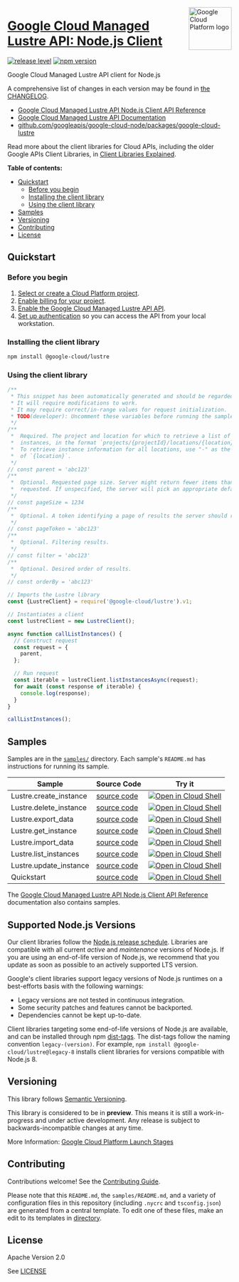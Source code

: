 [//]: # "This README.md file is auto-generated, all changes to this file will be lost."
[//]: # "To regenerate it, use `python -m synthtool`."
<img src="https://avatars2.githubusercontent.com/u/2810941?v=3&s=96" alt="Google Cloud Platform logo" title="Google Cloud Platform" align="right" height="96" width="96"/>

# [Google Cloud Managed Lustre API: Node.js Client](https://github.com/googleapis/google-cloud-node/tree/main/packages/google-cloud-lustre)

[![release level](https://img.shields.io/badge/release%20level-preview-yellow.svg?style=flat)](https://cloud.google.com/terms/launch-stages)
[![npm version](https://img.shields.io/npm/v/@google-cloud/lustre.svg)](https://www.npmjs.org/package/@google-cloud/lustre)




Google Cloud Managed Lustre API client for Node.js


A comprehensive list of changes in each version may be found in
[the CHANGELOG](https://github.com/googleapis/google-cloud-node/tree/main/packages/google-cloud-lustre/CHANGELOG.md).

* [Google Cloud Managed Lustre API Node.js Client API Reference][client-docs]
* [Google Cloud Managed Lustre API Documentation][product-docs]
* [github.com/googleapis/google-cloud-node/packages/google-cloud-lustre](https://github.com/googleapis/google-cloud-node/tree/main/packages/google-cloud-lustre)

Read more about the client libraries for Cloud APIs, including the older
Google APIs Client Libraries, in [Client Libraries Explained][explained].

[explained]: https://cloud.google.com/apis/docs/client-libraries-explained

**Table of contents:**


* [Quickstart](#quickstart)
  * [Before you begin](#before-you-begin)
  * [Installing the client library](#installing-the-client-library)
  * [Using the client library](#using-the-client-library)
* [Samples](#samples)
* [Versioning](#versioning)
* [Contributing](#contributing)
* [License](#license)

## Quickstart

### Before you begin

1.  [Select or create a Cloud Platform project][projects].
1.  [Enable billing for your project][billing].
1.  [Enable the Google Cloud Managed Lustre API API][enable_api].
1.  [Set up authentication][auth] so you can access the
    API from your local workstation.

### Installing the client library

```bash
npm install @google-cloud/lustre
```


### Using the client library

```javascript
/**
 * This snippet has been automatically generated and should be regarded as a code template only.
 * It will require modifications to work.
 * It may require correct/in-range values for request initialization.
 * TODO(developer): Uncomment these variables before running the sample.
 */
/**
 *  Required. The project and location for which to retrieve a list of
 *  instances, in the format `projects/{projectId}/locations/{location}`.
 *  To retrieve instance information for all locations, use "-" as the value
 *  of `{location}`.
 */
// const parent = 'abc123'
/**
 *  Optional. Requested page size. Server might return fewer items than
 *  requested. If unspecified, the server will pick an appropriate default.
 */
// const pageSize = 1234
/**
 *  Optional. A token identifying a page of results the server should return.
 */
// const pageToken = 'abc123'
/**
 *  Optional. Filtering results.
 */
// const filter = 'abc123'
/**
 *  Optional. Desired order of results.
 */
// const orderBy = 'abc123'

// Imports the Lustre library
const {LustreClient} = require('@google-cloud/lustre').v1;

// Instantiates a client
const lustreClient = new LustreClient();

async function callListInstances() {
  // Construct request
  const request = {
    parent,
  };

  // Run request
  const iterable = lustreClient.listInstancesAsync(request);
  for await (const response of iterable) {
    console.log(response);
  }
}

callListInstances();

```



## Samples

Samples are in the [`samples/`](https://github.com/googleapis/google-cloud-node/tree/main/packages/google-cloud-lustre/samples) directory. Each sample's `README.md` has instructions for running its sample.

| Sample                      | Source Code                       | Try it |
| --------------------------- | --------------------------------- | ------ |
| Lustre.create_instance | [source code](https://github.com/googleapis/google-cloud-node/blob/main/packages/google-cloud-lustre/samples/generated/v1/lustre.create_instance.js) | [![Open in Cloud Shell][shell_img]](https://console.cloud.google.com/cloudshell/open?git_repo=https://github.com/googleapis/google-cloud-node&page=editor&open_in_editor=packages/google-cloud-lustre/samples/generated/v1/lustre.create_instance.js,packages/google-cloud-lustre/samples/README.md) |
| Lustre.delete_instance | [source code](https://github.com/googleapis/google-cloud-node/blob/main/packages/google-cloud-lustre/samples/generated/v1/lustre.delete_instance.js) | [![Open in Cloud Shell][shell_img]](https://console.cloud.google.com/cloudshell/open?git_repo=https://github.com/googleapis/google-cloud-node&page=editor&open_in_editor=packages/google-cloud-lustre/samples/generated/v1/lustre.delete_instance.js,packages/google-cloud-lustre/samples/README.md) |
| Lustre.export_data | [source code](https://github.com/googleapis/google-cloud-node/blob/main/packages/google-cloud-lustre/samples/generated/v1/lustre.export_data.js) | [![Open in Cloud Shell][shell_img]](https://console.cloud.google.com/cloudshell/open?git_repo=https://github.com/googleapis/google-cloud-node&page=editor&open_in_editor=packages/google-cloud-lustre/samples/generated/v1/lustre.export_data.js,packages/google-cloud-lustre/samples/README.md) |
| Lustre.get_instance | [source code](https://github.com/googleapis/google-cloud-node/blob/main/packages/google-cloud-lustre/samples/generated/v1/lustre.get_instance.js) | [![Open in Cloud Shell][shell_img]](https://console.cloud.google.com/cloudshell/open?git_repo=https://github.com/googleapis/google-cloud-node&page=editor&open_in_editor=packages/google-cloud-lustre/samples/generated/v1/lustre.get_instance.js,packages/google-cloud-lustre/samples/README.md) |
| Lustre.import_data | [source code](https://github.com/googleapis/google-cloud-node/blob/main/packages/google-cloud-lustre/samples/generated/v1/lustre.import_data.js) | [![Open in Cloud Shell][shell_img]](https://console.cloud.google.com/cloudshell/open?git_repo=https://github.com/googleapis/google-cloud-node&page=editor&open_in_editor=packages/google-cloud-lustre/samples/generated/v1/lustre.import_data.js,packages/google-cloud-lustre/samples/README.md) |
| Lustre.list_instances | [source code](https://github.com/googleapis/google-cloud-node/blob/main/packages/google-cloud-lustre/samples/generated/v1/lustre.list_instances.js) | [![Open in Cloud Shell][shell_img]](https://console.cloud.google.com/cloudshell/open?git_repo=https://github.com/googleapis/google-cloud-node&page=editor&open_in_editor=packages/google-cloud-lustre/samples/generated/v1/lustre.list_instances.js,packages/google-cloud-lustre/samples/README.md) |
| Lustre.update_instance | [source code](https://github.com/googleapis/google-cloud-node/blob/main/packages/google-cloud-lustre/samples/generated/v1/lustre.update_instance.js) | [![Open in Cloud Shell][shell_img]](https://console.cloud.google.com/cloudshell/open?git_repo=https://github.com/googleapis/google-cloud-node&page=editor&open_in_editor=packages/google-cloud-lustre/samples/generated/v1/lustre.update_instance.js,packages/google-cloud-lustre/samples/README.md) |
| Quickstart | [source code](https://github.com/googleapis/google-cloud-node/blob/main/packages/google-cloud-lustre/samples/quickstart.js) | [![Open in Cloud Shell][shell_img]](https://console.cloud.google.com/cloudshell/open?git_repo=https://github.com/googleapis/google-cloud-node&page=editor&open_in_editor=packages/google-cloud-lustre/samples/quickstart.js,packages/google-cloud-lustre/samples/README.md) |



The [Google Cloud Managed Lustre API Node.js Client API Reference][client-docs] documentation
also contains samples.

## Supported Node.js Versions

Our client libraries follow the [Node.js release schedule](https://github.com/nodejs/release#release-schedule).
Libraries are compatible with all current _active_ and _maintenance_ versions of
Node.js.
If you are using an end-of-life version of Node.js, we recommend that you update
as soon as possible to an actively supported LTS version.

Google's client libraries support legacy versions of Node.js runtimes on a
best-efforts basis with the following warnings:

* Legacy versions are not tested in continuous integration.
* Some security patches and features cannot be backported.
* Dependencies cannot be kept up-to-date.

Client libraries targeting some end-of-life versions of Node.js are available, and
can be installed through npm [dist-tags](https://docs.npmjs.com/cli/dist-tag).
The dist-tags follow the naming convention `legacy-(version)`.
For example, `npm install @google-cloud/lustre@legacy-8` installs client libraries
for versions compatible with Node.js 8.

## Versioning

This library follows [Semantic Versioning](http://semver.org/).







This library is considered to be in **preview**. This means it is still a
work-in-progress and under active development. Any release is subject to
backwards-incompatible changes at any time.


More Information: [Google Cloud Platform Launch Stages][launch_stages]

[launch_stages]: https://cloud.google.com/terms/launch-stages

## Contributing

Contributions welcome! See the [Contributing Guide](https://github.com/googleapis/google-cloud-node/blob/main/CONTRIBUTING.md).

Please note that this `README.md`, the `samples/README.md`,
and a variety of configuration files in this repository (including `.nycrc` and `tsconfig.json`)
are generated from a central template. To edit one of these files, make an edit
to its templates in
[directory](https://github.com/googleapis/synthtool).

## License

Apache Version 2.0

See [LICENSE](https://github.com/googleapis/google-cloud-node/blob/main/LICENSE)

[client-docs]: https://cloud.google.com/nodejs/docs/reference/lustre/latest
[product-docs]: https://cloud.google.com/managed-lustre/docs
[shell_img]: https://gstatic.com/cloudssh/images/open-btn.png
[projects]: https://console.cloud.google.com/project
[billing]: https://support.google.com/cloud/answer/6293499#enable-billing
[enable_api]: https://console.cloud.google.com/flows/enableapi?apiid=lustre.googleapis.com
[auth]: https://cloud.google.com/docs/authentication/external/set-up-adc-local
